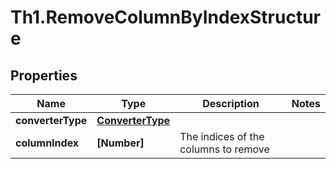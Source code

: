 # Th1.RemoveColumnByIndexStructure

## Properties

Name | Type | Description | Notes
------------ | ------------- | ------------- | -------------
**converterType** | [**ConverterType**](ConverterType.md) |  | 
**columnIndex** | **[Number]** | The indices of the columns to remove | 


